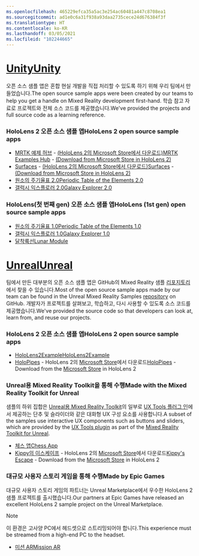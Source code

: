 ```yaml
---
ms.openlocfilehash: 465229efca35a5ac3e254ac60481a447c8708ea1
ms.sourcegitcommit: ad1e0c6a31f938a93daa2735cece24d676384f3f
ms.translationtype: HT
ms.contentlocale: ko-KR
ms.lasthandoff: 03/05/2021
ms.locfileid: "102244665"
---
```

# <a name="unity"></a>[<span data-ttu-id="0a219-101">Unity</span><span class="sxs-lookup"><span data-stu-id="0a219-101">Unity</span></span>](#tab/unity)

<span data-ttu-id="0a219-102">오픈 소스 샘플 앱은 혼합 현실 개발을 직접 처리할 수 있도록 하기 위해 우리 팀에서 만들었습니다.</span><span class="sxs-lookup"><span data-stu-id="0a219-102">The open source sample apps were been created by our teams to help you get a handle on Mixed Reality development first-hand.</span></span> <span data-ttu-id="0a219-103">학습 참고 자료로 프로젝트와 전체 소스 코드를 제공했습니다.</span><span class="sxs-lookup"><span data-stu-id="0a219-103">We've provided the projects and full source code as a learning reference.</span></span>

### <a name="hololens-2-open-source-sample-apps"></a><span data-ttu-id="0a219-104">HoloLens 2 오픈 소스 샘플 앱</span><span class="sxs-lookup"><span data-stu-id="0a219-104">HoloLens 2 open source sample apps</span></span>

* <span data-ttu-id="0a219-105">[MRTK 예제 허브](https://microsoft.github.io/MixedRealityToolkit-Unity/Documentation/README_ExampleHub.html) - [(HoloLens 2의 Microsoft Store에서 다운로드)](https://www.microsoft.com/p/mrtk-examples-hub/9mv8c39l2sj4)</span><span class="sxs-lookup"><span data-stu-id="0a219-105">[MRTK Examples Hub](https://microsoft.github.io/MixedRealityToolkit-Unity/Documentation/README_ExampleHub.html) - [(Download from Microsoft Store in HoloLens 2)](https://www.microsoft.com/p/mrtk-examples-hub/9mv8c39l2sj4)</span></span>
* <span data-ttu-id="0a219-106">[Surfaces](../unity/sampleapp-surfaces.md) - [(HoloLens 2의 Microsoft Store에서 다운로드)](https://www.microsoft.com/p/surfaces/9nvkpv3sk3x0)</span><span class="sxs-lookup"><span data-stu-id="0a219-106">[Surfaces](../unity/sampleapp-surfaces.md) - [(Download from Microsoft Store in HoloLens 2)](https://www.microsoft.com/p/surfaces/9nvkpv3sk3x0)</span></span>
* [<span data-ttu-id="0a219-107">원소의 주기율표 2.0</span><span class="sxs-lookup"><span data-stu-id="0a219-107">Periodic Table of the Elements 2.0</span></span>](https://medium.com/@dongyoonpark/bringing-the-periodic-table-of-the-elements-app-to-hololens-2-with-mrtk-v2-a6e3d8362158)
* [<span data-ttu-id="0a219-108">갤럭시 익스플로러 2.0</span><span class="sxs-lookup"><span data-stu-id="0a219-108">Galaxy Explorer 2.0</span></span>](../unity/galaxy-explorer-update.md)

### <a name="hololens-1st-gen-open-source-sample-apps"></a><span data-ttu-id="0a219-109">HoloLens(첫 번째 gen) 오픈 소스 샘플 앱</span><span class="sxs-lookup"><span data-stu-id="0a219-109">HoloLens (1st gen) open source sample apps</span></span>

* [<span data-ttu-id="0a219-110">원소의 주기율표 1.0</span><span class="sxs-lookup"><span data-stu-id="0a219-110">Periodic Table of the Elements 1.0</span></span>](../unity/periodic-table-of-the-elements.md)
* [<span data-ttu-id="0a219-111">갤럭시 익스플로러 1.0</span><span class="sxs-lookup"><span data-stu-id="0a219-111">Galaxy Explorer 1.0</span></span>](../unity/galaxy-explorer.md)
* [<span data-ttu-id="0a219-112">달착륙선</span><span class="sxs-lookup"><span data-stu-id="0a219-112">Lunar Module</span></span>](../unity/lunar-module.md)

# <a name="unreal"></a>[<span data-ttu-id="0a219-113">Unreal</span><span class="sxs-lookup"><span data-stu-id="0a219-113">Unreal</span></span>](#tab/unreal)

<span data-ttu-id="0a219-114">팀에서 만든 대부분의 오픈 소스 샘플 앱은 GitHub의 Mixed Reality 샘플 [리포지토리](https://github.com/microsoft/MixedReality-Unreal-Samples)에서 찾을 수 있습니다.</span><span class="sxs-lookup"><span data-stu-id="0a219-114">Most of the open source sample apps made by our team can be found in the Unreal Mixed Reality Samples [repository](https://github.com/microsoft/MixedReality-Unreal-Samples) on GitHub.</span></span> <span data-ttu-id="0a219-115">개발자가 프로젝트를 살펴보고, 학습하고, 다시 사용할 수 있도록 소스 코드를 제공했습니다.</span><span class="sxs-lookup"><span data-stu-id="0a219-115">We've provided the source code so that developers can look at, learn from, and reuse our projects.</span></span>

### <a name="hololens-2-open-source-sample-apps"></a><span data-ttu-id="0a219-116">HoloLens 2 오픈 소스 샘플 앱</span><span class="sxs-lookup"><span data-stu-id="0a219-116">HoloLens 2 open source sample apps</span></span>

* [<span data-ttu-id="0a219-117">HoloLens2Example</span><span class="sxs-lookup"><span data-stu-id="0a219-117">HoloLens2Example</span></span>](https://github.com/microsoft/MixedReality-Unreal-Samples/tree/master/HoloLens2Example)
* <span data-ttu-id="0a219-118">[HoloPipes](https://github.com/microsoft/MixedReality-Unreal-HoloPipes) - HoloLens 2의 [Microsoft Store](https://www.microsoft.com/p/holopipes/9mszb3nnrxn9)에서 다운로드</span><span class="sxs-lookup"><span data-stu-id="0a219-118">[HoloPipes](https://github.com/microsoft/MixedReality-Unreal-HoloPipes) - Download from the [Microsoft Store](https://www.microsoft.com/p/holopipes/9mszb3nnrxn9) in HoloLens 2</span></span>

### <a name="made-with-the-mixed-reality-toolkit-for-unreal"></a><span data-ttu-id="0a219-119">Unreal용 Mixed Reality Toolkit을 통해 수행</span><span class="sxs-lookup"><span data-stu-id="0a219-119">Made with the Mixed Reality Toolkit for Unreal</span></span>

<span data-ttu-id="0a219-120">샘플의 하위 집합은 [Unreal용 Mixed Reality Toolkit](https://aka.ms/mrtk-unreal)의 일부로 [UX Tools 플러그 인](https://aka.ms/uxt-unreal)에서 제공하는 단추 및 슬라이더와 같은 대화형 UX 구성 요소를 사용합니다.</span><span class="sxs-lookup"><span data-stu-id="0a219-120">A subset of the samples use interactive UX components such as buttons and sliders, which are provided by the [UX Tools plugin](https://aka.ms/uxt-unreal) as part of the [Mixed Reality Toolkit for Unreal](https://aka.ms/mrtk-unreal).</span></span>

* [<span data-ttu-id="0a219-121">체스 앱</span><span class="sxs-lookup"><span data-stu-id="0a219-121">Chess App</span></span>](https://github.com/microsoft/MixedReality-Unreal-Samples/tree/master/ChessApp)
* <span data-ttu-id="0a219-122">[Kippy의 이스케이프](../unreal/unreal-kippys-escape.md) - HoloLens 2의 [Microsoft Store](https://www.microsoft.com/p/kippys-escape/9nbd7gl86vkd)에서 다운로드</span><span class="sxs-lookup"><span data-stu-id="0a219-122">[Kippy's Escape](../unreal/unreal-kippys-escape.md) - Download from the [Microsoft Store](https://www.microsoft.com/p/kippys-escape/9nbd7gl86vkd) in HoloLens 2</span></span>

### <a name="made-by-epic-games"></a><span data-ttu-id="0a219-123">대규모 사용자 스토리 게임을 통해 수행</span><span class="sxs-lookup"><span data-stu-id="0a219-123">Made by Epic Games</span></span>

<span data-ttu-id="0a219-124">대규모 사용자 스토리 게임의 파트너는 Unreal Marketplace에서 우수한 HoloLens 2 샘플 프로젝트를 출시했습니다.</span><span class="sxs-lookup"><span data-stu-id="0a219-124">Our partners at Epic Games have released an excellent HoloLens 2 sample project on the Unreal Marketplace.</span></span>

> [!NOTE]
> <span data-ttu-id="0a219-125">이 환경은 고사양 PC에서 헤드셋으로 스트리밍되어야 합니다.</span><span class="sxs-lookup"><span data-stu-id="0a219-125">This experience must be streamed from a high-end PC to the headset.</span></span>

* [<span data-ttu-id="0a219-126">미션 AR</span><span class="sxs-lookup"><span data-stu-id="0a219-126">Mission AR</span></span>](https://docs.unrealengine.com/Resources/Showcases/MissionAR/index.html)
